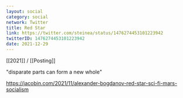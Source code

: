 ```yaml
---
layout: social
category: social
network: Twitter
title: Red Star
link: https://twitter.com/steinea/status/1476274453101223942
twitterID: 1476274453101223942
date: 2021-12-29
---
```


[[2021]] / [[Posting]]

"disparate parts can form a new whole"

<https://jacobin.com/2021/11/alexander-bogdanov-red-star-sci-fi-mars-socialism>
